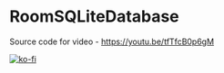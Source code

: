 # RoomSQLiteDatabase
Source code for video - https://youtu.be/tfTfcB0p6gM

[![ko-fi](https://ko-fi.com/img/githubbutton_sm.svg)](https://ko-fi.com/iryudith)
